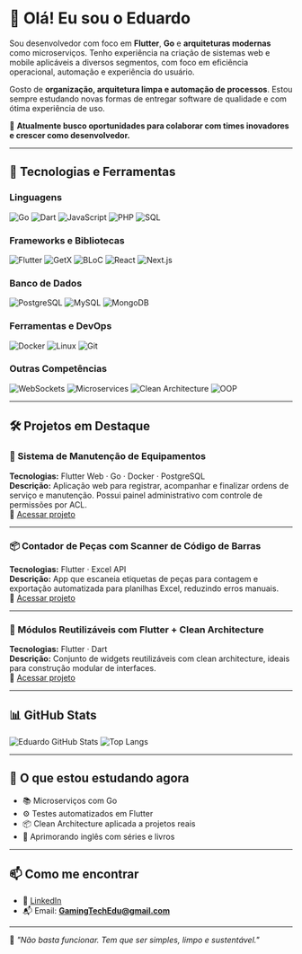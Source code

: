 
# 👋 Olá! Eu sou o Eduardo

Sou desenvolvedor com foco em **Flutter**, **Go** e **arquiteturas modernas** como microserviços. Tenho experiência na criação de sistemas web e mobile aplicáveis a diversos segmentos, com foco em eficiência operacional, automação e experiência do usuário.  

Gosto de **organização, arquitetura limpa e automação de processos**. Estou sempre estudando novas formas de entregar software de qualidade e com ótima experiência de uso.

🎯 **Atualmente busco oportunidades para colaborar com times inovadores e crescer como desenvolvedor.**

---

## 🚀 Tecnologias e Ferramentas

### Linguagens
![Go](https://img.shields.io/badge/Go-00ADD8?style=flat&logo=go&logoColor=white)
![Dart](https://img.shields.io/badge/Dart-0175C2?style=flat&logo=dart&logoColor=white)
![JavaScript](https://img.shields.io/badge/JavaScript-F7DF1E?style=flat&logo=javascript&logoColor=black)
![PHP](https://img.shields.io/badge/PHP-777BB4?style=flat&logo=php&logoColor=white)
![SQL](https://img.shields.io/badge/SQL-336791?style=flat&logo=postgresql&logoColor=white)

### Frameworks e Bibliotecas
![Flutter](https://img.shields.io/badge/Flutter-02569B?style=flat&logo=flutter&logoColor=white)
![GetX](https://img.shields.io/badge/GetX-4A148C?style=flat&logo=flutter&logoColor=white)
![BLoC](https://img.shields.io/badge/BLoC-00599C?style=flat&logo=flutter&logoColor=white)
![React](https://img.shields.io/badge/React-61DAFB?style=flat&logo=react&logoColor=black)
![Next.js](https://img.shields.io/badge/Next.js-000000?style=flat&logo=next.js&logoColor=white)

### Banco de Dados
![PostgreSQL](https://img.shields.io/badge/PostgreSQL-4169E1?style=flat&logo=postgresql&logoColor=white)
![MySQL](https://img.shields.io/badge/MySQL-4479A1?style=flat&logo=mysql&logoColor=white)
![MongoDB](https://img.shields.io/badge/MongoDB-47A248?style=flat&logo=mongodb&logoColor=white)

### Ferramentas e DevOps
![Docker](https://img.shields.io/badge/Docker-2496ED?style=flat&logo=docker&logoColor=white)
![Linux](https://img.shields.io/badge/Linux-FCC624?style=flat&logo=linux&logoColor=black)
![Git](https://img.shields.io/badge/Git-F05032?style=flat&logo=git&logoColor=white)

### Outras Competências
![WebSockets](https://img.shields.io/badge/WebSockets-000000?style=flat&logo=websocket&logoColor=white)
![Microservices](https://img.shields.io/badge/Microservices-FF6F00?style=flat&logo=cloud&logoColor=white)
![Clean Architecture](https://img.shields.io/badge/Clean%20Architecture-4285F4?style=flat&logo=google&logoColor=white)
![OOP](https://img.shields.io/badge/OOP-00599C?style=flat&logo=code&logoColor=white)

---

## 🛠 Projetos em Destaque

### 🔧 Sistema de Manutenção de Equipamentos
**Tecnologias:** Flutter Web · Go · Docker · PostgreSQL  
**Descrição:** Aplicação web para registrar, acompanhar e finalizar ordens de serviço e manutenção. Possui painel administrativo com controle de permissões por ACL.  
🔗 [Acessar projeto](https://github.com/seu-usuario/sistema-manutencao)

---

### 📦 Contador de Peças com Scanner de Código de Barras  
**Tecnologias:** Flutter · Excel API  
**Descrição:** App que escaneia etiquetas de peças para contagem e exportação automatizada para planilhas Excel, reduzindo erros manuais.  
🔗 [Acessar projeto](https://github.com/seu-usuario/contador-de-pecas)

---

### 🧱 Módulos Reutilizáveis com Flutter + Clean Architecture  
**Tecnologias:** Flutter · Dart  
**Descrição:** Conjunto de widgets reutilizáveis com clean architecture, ideais para construção modular de interfaces.  
🔗 [Acessar projeto](https://github.com/seu-usuario/flutter-widgets-clean)

---

## 📊 GitHub Stats

![Eduardo GitHub Stats](https://github-readme-stats.vercel.app/api?username=GamingTechEdu&show_icons=true&theme=default)
![Top Langs](https://github-readme-stats.vercel.app/api/top-langs/?username=GamingTechEdu&layout=compact)

---

## 🎯 O que estou estudando agora

- 📚 Microserviços com Go
- ⚙️ Testes automatizados em Flutter
- 📦 Clean Architecture aplicada a projetos reais
- 🧠 Aprimorando inglês com séries e livros

---

## 📫 Como me encontrar

- 💼 [LinkedIn](https://www.linkedin.com/in/eduardo-dev-fullstack)
- 📬 Email: **GamingTechEdu@gmail.com**

---

📌 *"Não basta funcionar. Tem que ser simples, limpo e sustentável."*

